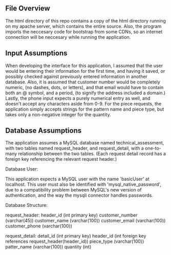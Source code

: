 File Overview
-------------------
The html directory of this repo contains a copy of the html directory running on my apache server, which contains the entire source.  Also, the program imports the neccesary code for bootstrap from some CDNs, so an internet connection will be neccesary while running the application.

Input Assumptions
-------------------
When developing the interface for this application, I assumed that the user would be entering their information for the first time,
and having it saved, or possibly checked against previously entered information in another database.  Also, it is assumed that 
customer number would be completely numeric, (no dashes, dots, or letters), and that email would have to contain both an @ 
symbol, and a period, (to signify the address included a domain.)  Lastly, the phone input expects a purely numerical entry as 
well, and doesn't accept any characters aside from 0-9.  For the piece requests, the application simply accepts strings for 
the pattern name and piece type, but takes only a non-negative integer for the quantity.

Database Assumptions
--------------------
The application assumes a MySQL database named technical_assessment, with two tables named request_header, and request_detail, 
with a one-to-many relationship between the two tables.  (Each request detail record has a foreign key referencing the relevant
request header.)

Database User:

This application expects a MySQL user with the name 'basicUser' at localhost.  This user must also be identified with
'mysql_native_password', due to a compatibility problem between MySQL's new version of authentication, and the way the
mysqli connector handles passwords.

Database Structure:

request_header: 
header_id (int primary key)
customer_number (varchar(45))
customer_name (varchar(100))
customer_email (varchar(100))
customer_phone (varchar(100))

request_detail:
detail_id (int primary key)
header_id (int foreign key references request_header(header_id))
piece_type (varchar(100))
patter_name (varchar(100))
quantity (int)
